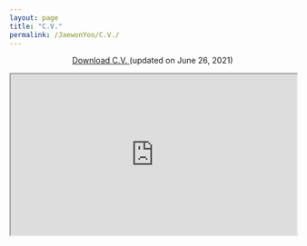 ```yaml
---
layout: page
title: "C.V."
permalink: /JaewonYoo/C.V./
---
```


<p align="center">
<a href="https://j1yoo4.github.io/210626_CV_Jaewon_Yoo.pdf" target="_blank"> Download C.V. </a> (updated on June 26, 2021)
</p>

<html>
  <style>
    .responsive {
      width: 100%;
      height: 0;
      padding-bottom: 56.25%;
      position: relative;
    }
    .responsive iframe {
      position: absolute;
      width: 100%;
      height: 100%;
    }
  </style>
  
  <p align="center">
    <div class="responsive">
     <iframe src="https://j1yoo4.github.io/210626_CV_Jaewon_Yoo.pdf" width="750" height="650"></iframe>
    </div>
  </p>
</html>
